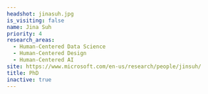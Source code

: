 ```yaml
---
headshot: jinasuh.jpg
is_visiting: false
name: Jina Suh
priority: 4
research_areas:
  - Human-Centered Data Science
  - Human-Centered Design
  - Human-Centered AI
site: https://www.microsoft.com/en-us/research/people/jinsuh/
title: PhD 
inactive: true
---
```

